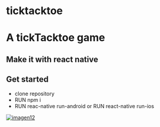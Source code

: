 # ticktacktoe

<h1>A tickTacktoe game</h1>
<h2>Make it with react native</h2>

<h2>Get started</h2>
<ul>
<li>clone repository</li>
<li>RUN npm i</li>
<li>RUN reac-native run-android or RUN react-native run-ios</li>
</ul>

[![imagen12](https://user-images.githubusercontent.com/13474332/113959480-943a7d00-97e8-11eb-9e24-ecabb3f07b1d.PNG)](asd)


